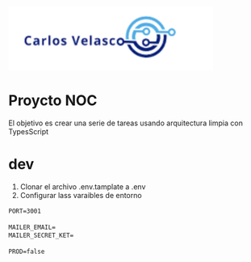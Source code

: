 
![alt text](image.png)

# Proycto NOC

El objetivo es crear una serie de tareas usando arquitectura limpia con TypesScript

# dev
1. Clonar el archivo .env.tamplate a .env
2. Configurar lass varaibles de entorno
```
PORT=3001

MAILER_EMAIL=
MAILER_SECRET_KET=

PROD=false

```